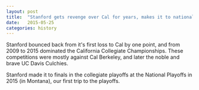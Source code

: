 ```yaml
---
layout: post
title:  "Stanford gets revenge over Cal for years, makes it to national finals"
date:   2015-05-25
categories: history
---
```


Stanford bounced back from it's first loss to Cal by one point, and from 
2009 to 2015 dominated the California Collegiate Championships.
These competitions were mostly against Cal Berkeley, 
and later the noble and brave UC Davis Culchies.

Stanford made it to finals in the collegiate playoffs at the National Playoffs
in 2015 (in Montana), our first trip to the playoffs.

